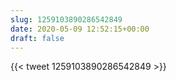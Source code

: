 ```yaml
---
slug: 1259103890286542849
date: 2020-05-09 12:52:15+00:00
draft: false
---
```


{{< tweet 1259103890286542849 >}}
